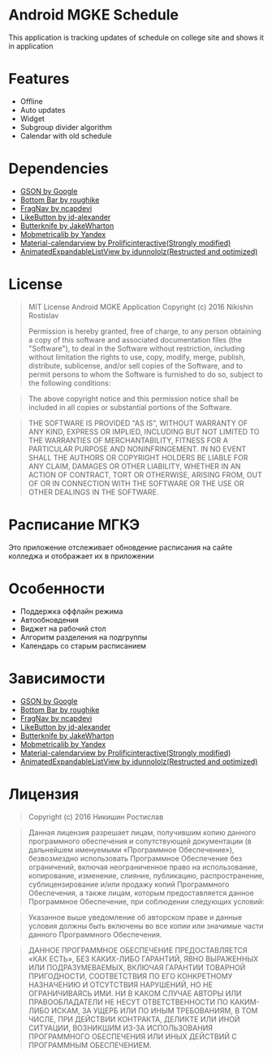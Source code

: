 # Android MGKE Schedule

This application is tracking updates of schedule on college site and shows it in application

# Features
* Offline
* Auto updates
* Widget
* Subgroup divider algorithm 
* Calendar with old schedule

# Dependencies
* [GSON by Google](https://github.com/google/gson/)
* [Bottom Bar by roughike](https://github.com/roughike/BottomBar)
* [FragNav by ncapdevi](https://github.com/ncapdevi/FragNav)
* [LikeButton by jd-alexander](https://github.com/jd-alexander/LikeButton)
* [Butterknife by JakeWharton](http://jakewharton.github.io/butterknife/)
* [Mobmetricalib by Yandex](https://tech.yandex.ru/metrica-mobile-sdk/)
* [Material-calendarview by Prolificinteractive(Strongly modified)](https://github.com/prolificinteractive/material-calendarview)
* [AnimatedExpandableListView by idunnololz(Restructed and optimized)](https://github.com/idunnololz/AnimatedExpandableListView)

# License 

>MIT License
>Android MGKE Application
>Copyright (c) 2016 Nikishin Rostislav
>
>Permission is hereby granted, free of charge, to any person obtaining a copy
>of this software and associated documentation files (the "Software"), to deal
>in the Software without restriction, including without limitation the rights
>to use, copy, modify, merge, publish, distribute, sublicense, and/or sell
>copies of the Software, and to permit persons to whom the Software is
>furnished to do so, subject to the following conditions:

>The above copyright notice and this permission notice shall be included in all
>copies or substantial portions of the Software.

>THE SOFTWARE IS PROVIDED "AS IS", WITHOUT WARRANTY OF ANY KIND, EXPRESS OR
>IMPLIED, INCLUDING BUT NOT LIMITED TO THE WARRANTIES OF MERCHANTABILITY,
>FITNESS FOR A PARTICULAR PURPOSE AND NONINFRINGEMENT. IN NO EVENT SHALL THE
>AUTHORS OR COPYRIGHT HOLDERS BE LIABLE FOR ANY CLAIM, DAMAGES OR OTHER
>LIABILITY, WHETHER IN AN ACTION OF CONTRACT, TORT OR OTHERWISE, ARISING FROM,
>OUT OF OR IN CONNECTION WITH THE SOFTWARE OR THE USE OR OTHER DEALINGS IN THE
>SOFTWARE.

# Расписание МГКЭ
Это приложение отслеживает обновдение расписания на сайте колледжа и отображает их в приложении

# Особенности
* Поддержка оффлайн режима
* Автообновдения
* Виджет на рабочий стол
* Алгоритм разделения на подгруппы
* Календарь со старым расписанием

# Зависимости
* [GSON by Google](https://github.com/google/gson/)
* [Bottom Bar by roughike](https://github.com/roughike/BottomBar)
* [FragNav by ncapdevi](https://github.com/ncapdevi/FragNav)
* [LikeButton by jd-alexander](https://github.com/jd-alexander/LikeButton)
* [Butterknife by JakeWharton](http://jakewharton.github.io/butterknife/)
* [Mobmetricalib by Yandex](https://tech.yandex.ru/metrica-mobile-sdk/)
* [Material-calendarview by Prolificinteractive(Strongly modified)](https://github.com/prolificinteractive/material-calendarview)
* [AnimatedExpandableListView by idunnololz(Restructed and optimized)](https://github.com/idunnololz/AnimatedExpandableListView)

# Лицензия
>Copyright (c) 2016 Никишин Ростислав

>Данная лицензия разрешает лицам, получившим копию данного программного обеспечения и сопутствующей документации (в дальнейшем именуемыми «Программное Обеспечение»), безвозмездно использовать Программное Обеспечение без ограничений, включая неограниченное право на использование, копирование, изменение, слияние, публикацию, распространение, сублицензирование и/или продажу копий Программного Обеспечения, а также лицам, которым предоставляется данное Программное Обеспечение, при соблюдении следующих условий:

>Указанное выше уведомление об авторском праве и данные условия должны быть включены во все копии или значимые части данного Программного Обеспечения.

>ДАННОЕ ПРОГРАММНОЕ ОБЕСПЕЧЕНИЕ ПРЕДОСТАВЛЯЕТСЯ «КАК ЕСТЬ», БЕЗ КАКИХ-ЛИБО ГАРАНТИЙ, ЯВНО ВЫРАЖЕННЫХ ИЛИ ПОДРАЗУМЕВАЕМЫХ, ВКЛЮЧАЯ ГАРАНТИИ ТОВАРНОЙ ПРИГОДНОСТИ, СООТВЕТСТВИЯ ПО ЕГО КОНКРЕТНОМУ НАЗНАЧЕНИЮ И ОТСУТСТВИЯ НАРУШЕНИЙ, НО НЕ ОГРАНИЧИВАЯСЬ ИМИ. НИ В КАКОМ СЛУЧАЕ АВТОРЫ ИЛИ ПРАВООБЛАДАТЕЛИ НЕ НЕСУТ ОТВЕТСТВЕННОСТИ ПО КАКИМ-ЛИБО ИСКАМ, ЗА УЩЕРБ ИЛИ ПО ИНЫМ ТРЕБОВАНИЯМ, В ТОМ ЧИСЛЕ, ПРИ ДЕЙСТВИИ КОНТРАКТА, ДЕЛИКТЕ ИЛИ ИНОЙ СИТУАЦИИ, ВОЗНИКШИМ ИЗ-ЗА ИСПОЛЬЗОВАНИЯ ПРОГРАММНОГО ОБЕСПЕЧЕНИЯ ИЛИ ИНЫХ ДЕЙСТВИЙ С ПРОГРАММНЫМ ОБЕСПЕЧЕНИЕМ.
